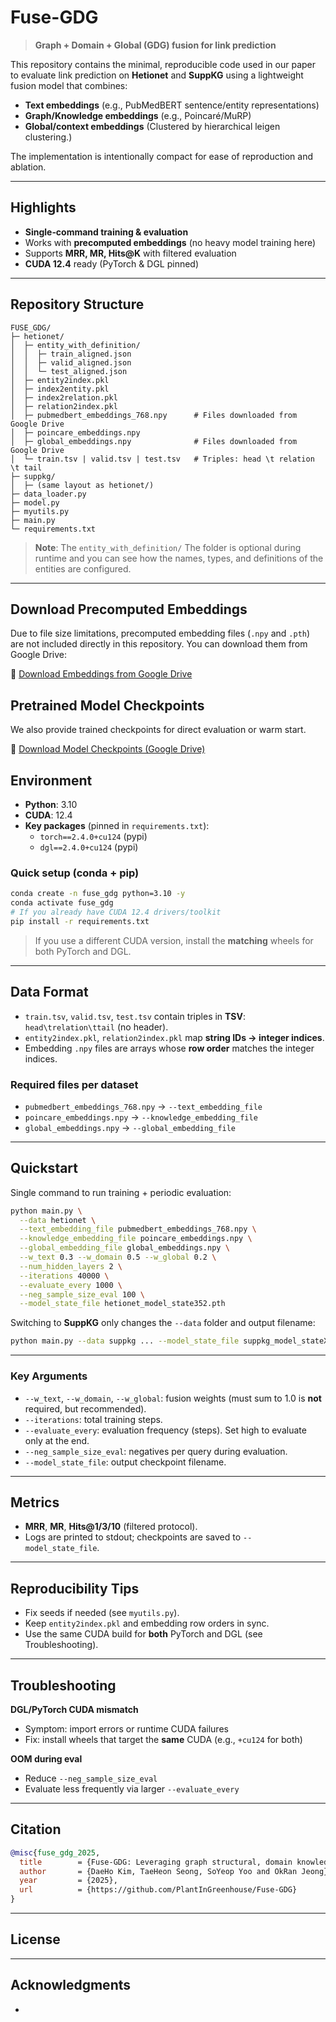 # Fuse-GDG

> **Graph + Domain + Global (GDG) fusion for link prediction**

This repository contains the minimal, reproducible code used in our paper to evaluate link prediction on **Hetionet** and **SuppKG** using a lightweight fusion model that combines:

- **Text embeddings** (e.g., PubMedBERT sentence/entity representations)
- **Graph/Knowledge embeddings** (e.g., Poincaré/MuRP)
- **Global/context embeddings** (Clustered by hierarchical leigen clustering.)

The implementation is intentionally compact for ease of reproduction and ablation.

---

## Highlights

- **Single‑command training & evaluation**
- Works with **precomputed embeddings** (no heavy model training here)
- Supports **MRR, MR, Hits\@K** with filtered evaluation
- **CUDA 12.4** ready (PyTorch & DGL pinned)

---

## Repository Structure

```
FUSE_GDG/
├─ hetionet/
│  ├─ entity_with_definition/
│  │  ├─ train_aligned.json
│  │  ├─ valid_aligned.json
│  │  └─ test_aligned.json
│  ├─ entity2index.pkl
│  ├─ index2entity.pkl
│  ├─ index2relation.pkl
│  ├─ relation2index.pkl
│  ├─ pubmedbert_embeddings_768.npy      # Files downloaded from Google Drive
│  ├─ poincare_embeddings.npy
│  ├─ global_embeddings.npy              # Files downloaded from Google Drive
│  └─ train.tsv | valid.tsv | test.tsv   # Triples: head \t relation \t tail
├─ suppkg/
│  ├─ (same layout as hetionet/)
├─ data_loader.py
├─ model.py
├─ myutils.py
├─ main.py
└─ requirements.txt
```

> **Note**: The `entity_with_definition/` The folder is optional during runtime and you can see how the names, types, and definitions of the entities are configured.

---

## Download Precomputed Embeddings

Due to file size limitations, precomputed embedding files (`.npy` and `.pth`) are not included directly in this repository. You can download them from Google Drive:

🔗 [Download Embeddings from Google Drive](https://drive.google.com/drive/folders/1cZyn_SXkwAWW397MixsXUhDPK7H0scwz?usp=drive_link)

## Pretrained Model Checkpoints

We also provide trained checkpoints for direct evaluation or warm start.

🔗 [Download Model Checkpoints (Google Drive)](https://drive.google.com/drive/folders/1cZyn_SXkwAWW397MixsXUhDPK7H0scwz?usp=drive_link)

## Environment

- **Python**: 3.10
- **CUDA**: 12.4
- **Key packages** (pinned in `requirements.txt`):
  - `torch==2.4.0+cu124` (pypi)
  - `dgl==2.4.0+cu124`  (pypi)

### Quick setup (conda + pip)

```bash
conda create -n fuse_gdg python=3.10 -y
conda activate fuse_gdg
# If you already have CUDA 12.4 drivers/toolkit
pip install -r requirements.txt
```

> If you use a different CUDA version, install the **matching** wheels for both PyTorch and DGL.

---

## Data Format

- `train.tsv`, `valid.tsv`, `test.tsv` contain triples in **TSV**: `head\trelation\ttail` (no header).
- `entity2index.pkl`, `relation2index.pkl` map **string IDs → integer indices**.
- Embedding `.npy` files are arrays whose **row order** matches the integer indices.

### Required files per dataset

- `pubmedbert_embeddings_768.npy`  → `--text_embedding_file`
- `poincare_embeddings.npy`        → `--knowledge_embedding_file`
- `global_embeddings.npy`          → `--global_embedding_file`

---

## Quickstart

Single command to run training + periodic evaluation:

```bash
python main.py \
  --data hetionet \
  --text_embedding_file pubmedbert_embeddings_768.npy \
  --knowledge_embedding_file poincare_embeddings.npy \
  --global_embedding_file global_embeddings.npy \
  --w_text 0.3 --w_domain 0.5 --w_global 0.2 \
  --num_hidden_layers 2 \
  --iterations 40000 \
  --evaluate_every 1000 \
  --neg_sample_size_eval 100 \
  --model_state_file hetionet_model_state352.pth
```

Switching to **SuppKG** only changes the `--data` folder and output filename:

```bash
python main.py --data suppkg ... --model_state_file suppkg_model_stateXXXX.pth
```

---


### Key Arguments

- `--w_text`, `--w_domain`, `--w_global`: fusion weights (must sum to 1.0 is **not** required, but recommended).
- `--iterations`: total training steps.
- `--evaluate_every`: evaluation frequency (steps). Set high to evaluate only at the end.
- `--neg_sample_size_eval`: negatives per query during evaluation.
- `--model_state_file`: output checkpoint filename.

---

## Metrics

- **MRR**, **MR**, **Hits\@1/3/10** (filtered protocol).
- Logs are printed to stdout; checkpoints are saved to `--model_state_file`.

---

## Reproducibility Tips

- Fix seeds if needed (see `myutils.py`).
- Keep `entity2index.pkl` and embedding row orders in sync.
- Use the same CUDA build for **both** PyTorch and DGL (see Troubleshooting).

---

## Troubleshooting

**DGL/PyTorch CUDA mismatch**

- Symptom: import errors or runtime CUDA failures
- Fix: install wheels that target the **same** CUDA (e.g., `+cu124` for both)

**OOM during eval**

- Reduce `--neg_sample_size_eval`
- Evaluate less frequently via larger `--evaluate_every`

---

## Citation

```bibtex
@misc{fuse_gdg_2025,
  title        = {Fuse-GDG: Leveraging graph structural, domain knowledge, global context to enhance GNN-based link prediction on Biomedical knowledge graphs},
  author       = {DaeHo Kim, TaeHeon Seong, SoYeop Yoo and OkRan Jeong},
  year         = {2025},
  url          = {https://github.com/PlantInGreenhouse/Fuse-GDG}
}
```

---

## License


---

## Acknowledgments

- 


